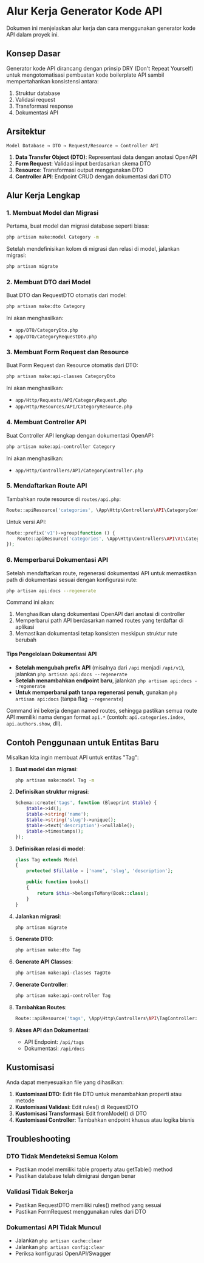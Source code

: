 # Alur Kerja Generator Kode API

Dokumen ini menjelaskan alur kerja dan cara menggunakan generator kode API dalam proyek ini.

## Konsep Dasar

Generator kode API dirancang dengan prinsip DRY (Don't Repeat Yourself) untuk mengotomatisasi pembuatan kode boilerplate API sambil mempertahankan konsistensi antara:

1. Struktur database
2. Validasi request
3. Transformasi response
4. Dokumentasi API

## Arsitektur

```
Model Database → DTO → Request/Resource → Controller API
```

1. **Data Transfer Object (DTO)**: Representasi data dengan anotasi OpenAPI
2. **Form Request**: Validasi input berdasarkan skema DTO
3. **Resource**: Transformasi output menggunakan DTO
4. **Controller API**: Endpoint CRUD dengan dokumentasi dari DTO

## Alur Kerja Lengkap

### 1. Membuat Model dan Migrasi

Pertama, buat model dan migrasi database seperti biasa:

```bash
php artisan make:model Category -m
```

Setelah mendefinisikan kolom di migrasi dan relasi di model, jalankan migrasi:

```bash
php artisan migrate
```

### 2. Membuat DTO dari Model

Buat DTO dan RequestDTO otomatis dari model:

```bash
php artisan make:dto Category
```

Ini akan menghasilkan:

- `app/DTO/CategoryDto.php`
- `app/DTO/CategoryRequestDto.php`

### 3. Membuat Form Request dan Resource

Buat Form Request dan Resource otomatis dari DTO:

```bash
php artisan make:api-classes CategoryDto
```

Ini akan menghasilkan:

- `app/Http/Requests/API/CategoryRequest.php`
- `app/Http/Resources/API/CategoryResource.php`

### 4. Membuat Controller API

Buat Controller API lengkap dengan dokumentasi OpenAPI:

```bash
php artisan make:api-controller Category
```

Ini akan menghasilkan:

- `app/Http/Controllers/API/CategoryController.php`

### 5. Mendaftarkan Route API

Tambahkan route resource di `routes/api.php`:

```php
Route::apiResource('categories', \App\Http\Controllers\API\CategoryController::class);
```

Untuk versi API:

```php
Route::prefix('v1')->group(function () {
    Route::apiResource('categories', \App\Http\Controllers\API\V1\CategoryController::class);
});
```

### 6. Memperbarui Dokumentasi API

Setelah mendaftarkan route, regenerasi dokumentasi API untuk memastikan path di dokumentasi sesuai dengan konfigurasi rute:

```bash
php artisan api:docs --regenerate
```

Command ini akan:

1. Menghasilkan ulang dokumentasi OpenAPI dari anotasi di controller
2. Memperbarui path API berdasarkan named routes yang terdaftar di aplikasi
3. Memastikan dokumentasi tetap konsisten meskipun struktur rute berubah

#### Tips Pengelolaan Dokumentasi API

- **Setelah mengubah prefix API** (misalnya dari `/api` menjadi `/api/v1`), jalankan `php artisan api:docs --regenerate`
- **Setelah menambahkan endpoint baru**, jalankan `php artisan api:docs --regenerate`
- **Untuk memperbarui path tanpa regenerasi penuh**, gunakan `php artisan api:docs` (tanpa flag `--regenerate`)

Command ini bekerja dengan named routes, sehingga pastikan semua route API memiliki nama dengan format `api.*` (contoh: `api.categories.index`, `api.authors.show`, dll).

## Contoh Penggunaan untuk Entitas Baru

Misalkan kita ingin membuat API untuk entitas "Tag":

1. **Buat model dan migrasi**:

    ```bash
    php artisan make:model Tag -m
    ```

2. **Definisikan struktur migrasi**:

    ```php
    Schema::create('tags', function (Blueprint $table) {
        $table->id();
        $table->string('name');
        $table->string('slug')->unique();
        $table->text('description')->nullable();
        $table->timestamps();
    });
    ```

3. **Definisikan relasi di model**:

    ```php
    class Tag extends Model
    {
        protected $fillable = ['name', 'slug', 'description'];

        public function books()
        {
            return $this->belongsToMany(Book::class);
        }
    }
    ```

4. **Jalankan migrasi**:

    ```bash
    php artisan migrate
    ```

5. **Generate DTO**:

    ```bash
    php artisan make:dto Tag
    ```

6. **Generate API Classes**:

    ```bash
    php artisan make:api-classes TagDto
    ```

7. **Generate Controller**:

    ```bash
    php artisan make:api-controller Tag
    ```

8. **Tambahkan Routes**:

    ```php
    Route::apiResource('tags', \App\Http\Controllers\API\TagController::class);
    ```

9. **Akses API dan Dokumentasi**:
    - API Endpoint: `/api/tags`
    - Dokumentasi: `/api/docs`

## Kustomisasi

Anda dapat menyesuaikan file yang dihasilkan:

1. **Kustomisasi DTO**: Edit file DTO untuk menambahkan properti atau metode
2. **Kustomisasi Validasi**: Edit rules() di RequestDTO
3. **Kustomisasi Transformasi**: Edit fromModel() di DTO
4. **Kustomisasi Controller**: Tambahkan endpoint khusus atau logika bisnis

## Troubleshooting

### DTO Tidak Mendeteksi Semua Kolom

- Pastikan model memiliki table property atau getTable() method
- Pastikan database telah dimigrasi dengan benar

### Validasi Tidak Bekerja

- Pastikan RequestDTO memiliki rules() method yang sesuai
- Pastikan FormRequest menggunakan rules dari DTO

### Dokumentasi API Tidak Muncul

- Jalankan `php artisan cache:clear`
- Jalankan `php artisan config:clear`
- Periksa konfigurasi OpenAPI/Swagger
